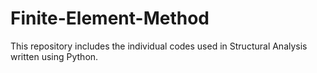 # Finite-Element-Method
This repository includes the individual codes used in Structural Analysis written using Python. 
